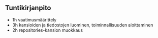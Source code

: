 ## Tuntikirjanpito
- 1h vaatimusmäärittely
- 3h kansioiden ja tiedostojen luominen, toiminnallisuuden aloittaminen
- 2h repositories-kansion muokkaus
